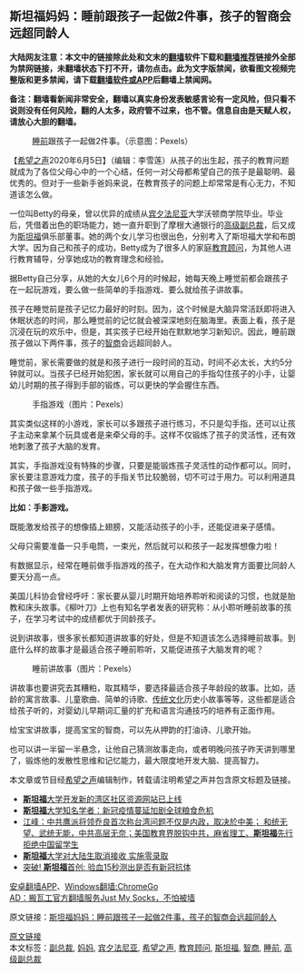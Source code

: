  <h2>斯坦福妈妈：睡前跟孩子一起做2件事，孩子的智商会远超同龄人</h2> <p class="notice"><b>大陆网友注意：本文中的链接除此处和文末的<a href="https://github.com/bannedbook/fanqiang" >翻墙</a>软件下载和<a href="https://github.com/killgcd/justmysocks/blob/master/README.md">翻墙推荐</a>链接外全部为禁网链接，未翻墙状态下打不开，请勿点击。此为文字版禁闻，欲看图文视频完整版和更多禁闻，请下载<a href="https://github.com/bannedbook/fanqiang">翻墙软件或APP</a>后翻墙上禁闻网。</p><p>备注：翻墙看新闻非常安全，翻墙以真实身份发表敏感言论有一定风险，但只看不说则没有任何风险，翻的人太多，政府管不过来，也不管。信息自由是天赋人权，请放心大胆的翻墙。</b></p>  <div class="entry"> <figure><figcaption><a href="https://www.bannedbook.org/bnews/tag/%E7%9D%A1%E5%89%8D/" class="st_tag internal_tag" rel="tag" title="标签 睡前 下的日志">睡前</a>跟孩子一起做2件事。（示意图：Pexels）</figcaption></figure> <p>【<span class='wp_keywordlink_affiliate'><a href="https://www.soundofhope.org" title="希望之声" target="_blank">希望之声</a></span>2020年6月5日】（编辑：李雪莲）从孩子的出生起，孩子的教育问题就成为了各位父母心中的一个心结，任何一对父母都希望自己的孩子是最聪明、最优秀的。但对于一些新手爸妈来说，在教育孩子的问题上却常常是有心无力，不知道该怎么做。</p> <p>一位叫Betty的母亲，曾以优异的成绩从<a href="https://www.bannedbook.org/bnews/tag/%E5%AE%BE%E5%A4%95%E6%B3%95%E5%B0%BC%E4%BA%9A/" class="st_tag internal_tag" rel="tag" title="标签 宾夕法尼亚 下的日志">宾夕法尼亚</a>大学沃顿商学院毕业。毕业后，凭借着出色的职场能力，她一直升职到了摩根大通银行的<a href="https://www.bannedbook.org/bnews/tag/%E9%AB%98%E7%BA%A7%E5%89%AF%E6%80%BB%E8%A3%81/" class="st_tag internal_tag" rel="tag" title="标签 高级副总裁 下的日志">高级副总裁</a>，后又成为<a href="https://www.bannedbook.org/bnews/tag/%e6%96%af%e5%9d%a6%e7%a6%8f/" class="st_tag internal_tag" rel="tag" title="标签 斯坦福 下的日志">斯坦福</a>俱乐部董事。她的两个女儿学习也很出色，分别考入了斯坦福大学和布朗大学。因为自己和孩子的成功，Betty成为了很多人的家庭<a href="https://www.bannedbook.org/bnews/tag/%E6%95%99%E8%82%B2%E9%A1%BE%E9%97%AE/" class="st_tag internal_tag" rel="tag" title="标签 教育顾问 下的日志">教育顾问</a>，为其他人进行教育辅导，分享她成功的教育理念和经验。</p> <p>据Betty自己分享，从她的大女儿6个月的时候起，她每天晚上睡觉前都会跟孩子在一起玩游戏，要么做一些简单的手指游戏、要么就给孩子讲故事。</p> <p>孩子在睡觉前是孩子记忆力最好的时刻。因为，这个时候是大脑异常活跃即将进入休眠状态的时间，那么睡觉前的记忆就会被深深地刻在脑海里。表面上看，孩子是沉浸在玩的欢乐中，但是，其实孩子已经开始在默默地学习新知识。因此，睡前跟孩子做以下两件事，孩子的<a href="https://www.bannedbook.org/bnews/tag/%e6%99%ba%e5%95%86/" class="st_tag internal_tag" rel="tag" title="标签 智商 下的日志">智商</a>会远超同龄人。</p>睡觉前，家长需要做的就是和孩子进行一段时间的互动，时间不必太长，大约5分钟就可以。当孩子已经开始犯困，家长就可以用自己的手指勾住孩子的小手，让婴幼儿时期的孩子得到手部的锻炼，可以更快的学会握住东西。</p>  <figure><figcaption>手指游戏（图片：Pexels）</figcaption></figure> <p>其实类似这样的小游戏，家长可以多跟孩子进行练习，不只是勾手指，还可以让孩子主动来拿某个玩具或者是来牵父母的手。这样不仅锻炼了孩子的灵活性，还有效地刺激了孩子大脑的发育。</p> <p>其实，手指游戏没有特殊的步骤，只要是能锻炼孩子灵活性的动作都可以。同时，家长要注意游戏力度，孩子的手指关节比较脆弱，切不可过于用力。可以利用道具和孩子做一些手指游戏。</p> <p><strong>比如：手影游戏。</strong></p> <p>既能激发给孩子的想像插上翅膀，又能活动孩子的小手，还能促进亲子感情。</p>  <p>父母只需要准备一只手电筒，一束光，然后就可以和孩子一起发挥想像力啦！</p> <p>有数据显示，经常在睡前做手指游戏的孩子，在大动作和大脑发育方面要比同龄人要天分高一点。</p>美国儿科协会曾经呼吁：家长要从婴儿时期开始培养聆听和阅读的习惯，也就是胎教和床头故事。《柳叶刀》上也有知名学者发表的研究称：从小聆听睡前故事的孩子，在学习考试中的成绩都优于同龄孩子。</p> <p>说到讲故事，很多家长都知道讲故事的好处，但是不知道该怎么选择睡前故事。到底什么样的故事才是最适合孩子睡前聆听，又能促进孩子大脑发育的呢？</p> <figure><figcaption>睡前讲故事（图片：Pexels）</figcaption></figure> <p>讲故事也要讲究去其糟粕，取其精华，要选择最适合孩子年龄段的故事。比如，适龄的寓言故事、儿童歌曲、简单的诗歌、<span class='wp_keywordlink_affiliate'><a href="https://www.bannedbook.org/bnews/tculture/" title="传统文化" target="_blank">传统文化</a></span>历史小故事等等，这些都是适合给孩子听的，对婴幼儿早期词汇量的扩充和语言沟通技巧的培养有正面作用。</p>  <p>给宝宝讲故事，提高宝宝的智商，可以先从押韵的打油诗、儿歌开始。</p> <p>也可以讲一半留一半悬念，让他自己猜测故事走向，或者明晚问孩子昨天讲到哪里了，锻炼他的发散性思维和记忆能力，最大限度地开发大脑、提高智力。</p> <p>本文章或节目经<a href="https://www.bannedbook.org/bnews/tag/%e5%b8%8c%e6%9c%9b%e4%b9%8b%e5%a3%b0/" class="st_tag internal_tag" rel="tag" title="标签 希望之声 下的日志">希望之声</a>编辑制作，转载请注明希望之声并包含原文标题及链接。</p> <ul class='op-related-articles' title='相关阅读'> <li><a href='https://www.bannedbook.org/bnews/worldnews/usa/20200527/1334880.html' target='_blank'><b>斯坦福</b>大学开发新的湾区社区资源网站已上线</a></li> <li><a href='https://www.bannedbook.org/bnews/worldnews/usa/20200515/1328724.html' target='_blank'><b>斯坦福</b>大学知名学者：新冠疫情蔓延加剧全球粮食危机</a></li> <li><a href='https://www.bannedbook.org/bnews/cbnews/20200506/1323774.html' target='_blank'>江峰：中共鹰派将领乔良首次称台湾问题不仅是内政，取决於中美； 和统无望、武统无能，中共高层无奈；美国教育界脱钩中共，麻省理工、<b>斯坦福</b>先行拒绝中国留学生</a></li> <li><a href='https://www.bannedbook.org/bnews/worldnews/20200505/1323125.html' target='_blank'><b>斯坦福</b>大学对大陆生取消接收 实施零录取</a></li> <li><a href='https://www.bannedbook.org/bnews/cnnews/20200408/1308836.html' target='_blank'>突破! <b>斯坦福</b>首创: 验血15秒测出是否有新冠抗体</a></li> </ul> <div class="texttj"> <a href="https://github.com/bannedbook/fanqiang/wiki/%E7%A6%81%E9%97%BB%E7%BD%91%E5%AE%89%E5%8D%93%E7%BF%BB%E5%A2%99%E6%96%B0%E9%97%BBAPP" target="_blank">安卓翻墙APP</a>、<a href="https://github.com/bannedbook/fanqiang/wiki/Chrome%E4%B8%80%E9%94%AE%E7%BF%BB%E5%A2%99%E5%8C%85" target="_blank">Windows翻墙:ChromeGo</a><br/> <a href="https://github.com/killgcd/justmysocks/blob/master/README.md" target="_blank">AD：搬瓦工官方翻墙服务Just My Socks，不怕被墙</a> </div><p>原文链接：<a class="src_link"  href="https://m.soundofhope.org/post/386974" target="_blank">斯坦福妈妈：睡前跟孩子一起做2件事，孩子的智商会远超同龄人</a></p> <a name='sharetosocial'></a>         <div><a href='https://www.bannedbook.org/bnews/comments/20200606/1340361.html'>原文链接</a></div>  </div><!--END ENTRY--> <div class="postfooter"> <div>本文标签：<a href="https://www.bannedbook.org/bnews/tag/%E5%89%AF%E6%80%BB%E8%A3%81/" rel="tag">副总裁</a>, <a href="https://www.bannedbook.org/bnews/tag/%e5%a6%88%e5%a6%88/" rel="tag">妈妈</a>, <a href="https://www.bannedbook.org/bnews/tag/%E5%AE%BE%E5%A4%95%E6%B3%95%E5%B0%BC%E4%BA%9A/" rel="tag">宾夕法尼亚</a>, <a href="https://www.bannedbook.org/bnews/tag/%e5%b8%8c%e6%9c%9b%e4%b9%8b%e5%a3%b0/" rel="tag">希望之声</a>, <a href="https://www.bannedbook.org/bnews/tag/%E6%95%99%E8%82%B2%E9%A1%BE%E9%97%AE/" rel="tag">教育顾问</a>, <a href="https://www.bannedbook.org/bnews/tag/%e6%96%af%e5%9d%a6%e7%a6%8f/" rel="tag">斯坦福</a>, <a href="https://www.bannedbook.org/bnews/tag/%e6%99%ba%e5%95%86/" rel="tag">智商</a>, <a href="https://www.bannedbook.org/bnews/tag/%E7%9D%A1%E5%89%8D/" rel="tag">睡前</a>, <a href="https://www.bannedbook.org/bnews/tag/%E9%AB%98%E7%BA%A7%E5%89%AF%E6%80%BB%E8%A3%81/" rel="tag">高级副总裁</a></div>  </div><!--END POSTFOOTER--> 